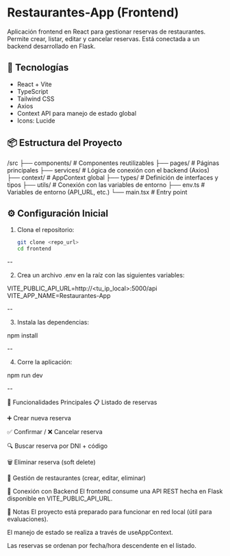 # Restaurantes-App (Frontend)

Aplicación frontend en React para gestionar reservas de restaurantes. Permite crear, listar, editar y cancelar reservas. Está conectada a un backend desarrollado en Flask.

## 🚀 Tecnologías

- React + Vite
- TypeScript
- Tailwind CSS
- Axios
- Context API para manejo de estado global
- Icons: Lucide

## 📦 Estructura del Proyecto

/src
├── components/ # Componentes reutilizables
├── pages/ # Páginas principales
├── services/ # Lógica de conexión con el backend (Axios)
├── context/ # AppContext global
├── types/ # Definición de interfaces y tipos
├── utils/ # Conexión con las variables de entorno
├── env.ts # Variables de entorno (API_URL, etc.)
└── main.tsx # Entry point

## ⚙️ Configuración Inicial

1. Clona el repositorio:
   ```bash
   git clone <repo_url>
   cd frontend

--   

2. Crea un archivo .env en la raíz con las siguientes variables:

VITE_PUBLIC_API_URL=http://<tu_ip_local>:5000/api
VITE_APP_NAME=Restaurantes-App

--

3. Instala las dependencias:

npm install

--

4. Corre la aplicación:

npm run dev

--

🧠 Funcionalidades Principales
📋 Listado de reservas

➕ Crear nueva reserva

✅ Confirmar / ❌ Cancelar reserva

🔍 Buscar reserva por DNI + código

🗑️ Eliminar reserva (soft delete)

🏢 Gestión de restaurantes (crear, editar, eliminar)

🔗 Conexión con Backend
El frontend consume una API REST hecha en Flask disponible en VITE_PUBLIC_API_URL.

📌 Notas
El proyecto está preparado para funcionar en red local (útil para evaluaciones).

El manejo de estado se realiza a través de useAppContext.

Las reservas se ordenan por fecha/hora descendente en el listado.